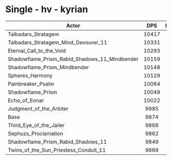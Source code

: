 # Single - hv - kyrian
| Actor | DPS | Increase |
|---|:---:|:---:|
|Talbadars_Stratagem|10417|5.50%|
|Talbadars_Stratagem_Mind_Devourer_11|10331|4.64%|
|Eternal_Call_to_the_Void|10293|4.25%|
|Shadowflame_Prism_Rabid_Shadows_11_Mindbender|10159|2.89%|
|Shadowflame_Prism_Mindbender|10148|2.78%|
|Spheres_Harmony|10129|2.59%|
|Painbreaker_Psalm|10064|1.93%|
|Shadowflame_Prism|10049|1.78%|
|Echo_of_Eonar|10022|1.50%|
|Judgment_of_the_Arbiter|9985|1.13%|
|Base|9874|0.00%|
|Third_Eye_of_the_Jailer|9868|-0.05%|
|Sephuzs_Proclamation|9862|-0.11%|
|Shadowflame_Prism_Rabid_Shadows_11|9849|-0.25%|
|Twins_of_the_Sun_Priestess_Conduit_11|9669|-2.07%|
